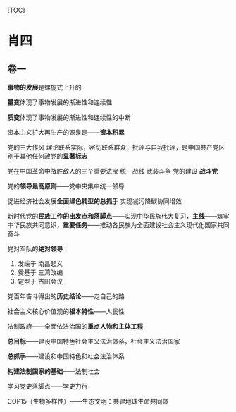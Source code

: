 [TOC]



# 肖四

## 卷一

**事物的发展**是螺旋式上升的

**量变**体现了事物发展的渐进性和连续性

**质变**体现了事物发展的渐进性和连续性的中断

资本主义扩大再生产的源泉是——**资本积累**

党的三大作风 理论联系实际，密切联系群众，批评与自我批评，是中国共产党区别于其他任何政党的**显著标志**

党在中国革命中战胜敌人的三个重要法宝 统一战线 武装斗争 党的建设 **战斗党**

党的**领导最高原则**——党中央集中统一领导

促进经济社会发展**全面绿色转型的总抓手** 实现减污降碳协同增效

新时代党的**民族工作的出发点和落脚点**——实现中华民族伟大复习，**主线**——筑牢中华民族共同意识，**重要任务**——推动各民族为全面建设社会主义现代化国家共同奋斗

党对军队的**绝对领导**：

1. 发端于 南昌起义
2. 奠基于 三湾改编
3. 定型于 古田会议

党百年奋斗得出的**历史结论**——走自己的路

社会主义核心价值观的**根本特性**——人民性

法制政府——全面依法治国的**重点人物和主体工程**

**总目标**——建设中国特色社会主义法治体系，社会主义法治国家

**总抓手**——建设和中国特色和社会法治体系

**构建法制国家的基础**——法制社会

学习党史落脚点——学史力行

COP15（生物多样性）——生态文明：共建地球生命共同体